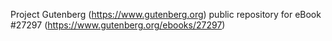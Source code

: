 Project Gutenberg (https://www.gutenberg.org) public repository for eBook #27297 (https://www.gutenberg.org/ebooks/27297)
